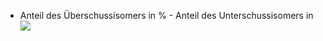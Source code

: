 - Anteil des Überschussisomers in % - Anteil des Unterschussisomers in 
![](Pasted%20image%2020231109115005.png)

